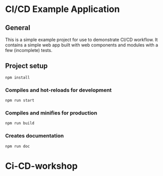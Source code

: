 # CI/CD Example Application

## General

This is a simple example project for use to demonstrate CI/CD workflow.
It contains a simple web app built with web components and modules with a few 
(incomplete) tests.

## Project setup
```
npm install
```

### Compiles and hot-reloads for development
```
npm run start
```

### Compiles and minifies for production
```
npm run build
```

### Creates documentation
```
npm run doc
```
# Ci-CD-workshop
